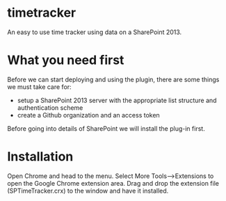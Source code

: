 # timetracker
An easy to use time tracker using data on a SharePoint 2013.

# What you need first
Before we can start deploying and using the plugin, there are some things we must take care for:

* setup a SharePoint 2013 server with the appropriate list structure and authentication scheme
* create a Github organization and an access token

Before going into details of SharePoint we will install the plug-in first.

# Installation
Open Chrome and head to the menu. Select More Tools-->Extensions to open the Google Chrome extension area. Drag and drop the extension file (SPTimeTracker.crx) to the window and have it installed.


